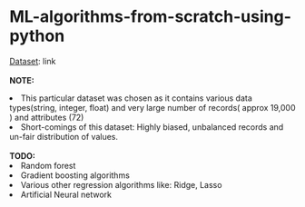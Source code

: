 # ML-algorithms-from-scratch-using-python
<ins>Dataset</ins>: <href>link</href>
<br><br>
<b>NOTE: </b>

<li> This particular dataset was chosen as it contains various data types(string, integer, float) and very large number of records( approx 19,000 ) and attributes (72)</li>
<li> Short-comings of this dataset: Highly biased, unbalanced records and un-fair distribution of values.</li>
<br>
<b>TODO: </b>

<li> Random forest</li>
<li> Gradient boosting algorithms</li>
<li> Various other regression algorithms like: Ridge, Lasso</li>
<li> Artificial Neural network</li>
